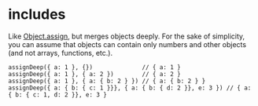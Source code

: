 # includes

Like [Object.assign](https://developer.mozilla.org/docs/Web/JavaScript/Reference/Global_Objects/Object/assign), but merges objects deeply. For the sake of simplicity, you can assume that objects can contain only numbers and other objects (and not arrays, functions, etc.).

```JS
assignDeep({ a: 1 }, {})              // { a: 1 }
assignDeep({ a: 1 }, { a: 2 })        // { a: 2 }
assignDeep({ a: 1 }, { a: { b: 2 } }) // { a: { b: 2 } }
assignDeep({ a: { b: { c: 1 }}}, { a: { b: { d: 2 }}, e: 3 }) // { a: { b: { c: 1, d: 2 }}, e: 3 }
```
